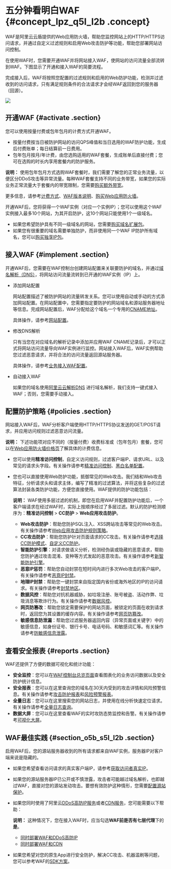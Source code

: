 # 五分钟看明白WAF {#concept_lpz_q5l_l2b .concept}

WAF是阿里云云盾提供的Web应用防火墙，帮助您监控网站上的HTTP/HTTPS访问请求，并通过自定义过滤规则和启用Web攻击防护等功能，帮助您部署网站访问控制。

在使用WAF时，您需要开通WAF并将网站接入WAF，使网站的访问流量全部流转到WAF。下图显示了开通和接入WAF的简要流程。

完成接入后，WAF将按照您配置的过滤规则和启用的Web防护功能，检测并过滤收到的访问请求，只有满足规则条件的合法请求才会经WAF返回到您的服务器（回源）。

![](http://static-aliyun-doc.oss-cn-hangzhou.aliyuncs.com/assets/img/15550/15501946937111_zh-CN.png)

## 开通WAF {#activate .section}

您可以使用按量付费或包年包月的计费方式开通WAF。

-   按量付费按当日被防护网站的访问QPS峰值和当日选用的WAF防护功能，生成后付费账单；每日结算前一日费用。
-   包年包月按月/年计费，由您选购适用的WAF套餐，生成账单后直接付费；您可在选购的时长内享用套餐内的防护服务。

**说明：** 使用包年包月方式选购WAF套餐时，我们需要了解您的正常业务流量，以便区分DDoS攻击等异常流量。每种WAF套餐支持不同的业务带宽，如果您的实际业务正常流量大于套餐内的带宽限制，您需要[购买额外带宽](../../../../../cn.zh-CN/产品定价/开通WAF/额外带宽扩展说明.md#)。

更多信息，请参考[计费方式](../../../../../cn.zh-CN/产品定价/计费方式.md#)、[WAF版本说明](../../../../../cn.zh-CN/产品定价/开通WAF/WAF各版本功能说明.md#)、[购买Web应用防火墙](../../../../../cn.zh-CN/产品定价/开通WAF/购买Web应用防火墙.md#)。

开通WAF后，您将获得一个WAF实例（对应一个实例IP）；您可以使用这个WAF实例接入最多10个网站，为其开启防护，这10个网站只能使用1个一级域名。

-   如果您希望防护具有不同一级域名的网站，您需要[购买域名扩展包](../../../../../cn.zh-CN/产品定价/开通WAF/扩展域名包.md#)。
-   如果您有很重要的域名需要单独防护，而非使用同一个WAF IP防护所有域名，您可以[购买独享IP包](../../../../../cn.zh-CN/产品定价/开通WAF/独享IP包.md#)。

## 接入WAF {#implement .section}

开通WAF后，您需要在WAF控制台创建网站配置来关联要防护的域名，并通过[域名解析（DNS）](https://en.wikipedia.org/wiki/Domain_Name_System)，将网站访问流量流转到已开通的WAF实例（IP）上。

-   添加网站配置

    网站配置描述了被防护网站的流量转发关系。您可以使用自动或手动的方式添加网站配置。在网站配置中，您需要指定要防护的网站域名和源站服务器地址等信息。完成网站配置后，WAF分配给这个域名一个专用的[CNAME地址](https://en.wikipedia.org/wiki/CNAME_record)。

    具体操作，请参考[网站配置](cn.zh-CN/用户指南/接入WAF/网站配置.md#)。

-   修改DNS解析

    只有当您在对应域名的解析记录中添加并应用WAF CNAME记录后，才可以正式将网站访问流量导向WAF实例进行监控。网站接入WAF后，WAF实例帮助您过滤恶意请求，并将合法的访问流量返回源站服务器。

    具体操作，请参考[业务接入WAF配置](cn.zh-CN/用户指南/接入WAF/业务接入WAF配置.md#)。

-   自动接入WAF

    如果您的域名使用[阿里云云解析DNS](https://wanwang.aliyun.com/domain/dns/) 进行域名解析，我们支持一键式接入WAF；否则，您需要手动接入。


## 配置防护策略 {#policies .section}

网站接入WAF后，WAF分析客户端使用HTTP/HTTPS协议发送的GET/POST请求，并应用访问规则过滤恶意访问流量。

**说明：** 下述功能项对应不同的（按量付费）收费标准或（包年包月）套餐，您可以在[Web应用防火墙价格页](https://www.aliyun.com/price/product?#/waf/detail)了解具体的计费信息。

-   您可以使用**精准访问控制**，自定义访问规则，过滤客户端IP、请求URL、以及常见的请求头字段。有关操作请参考[精准访问控制](cn.zh-CN/用户指南/防护配置/精准访问控制.md#)、[黑白名单配置](cn.zh-CN/用户指南/防护配置/IP黑白名单配置.md#)。
-   您也可以直接使用Web防护功能，抵御常见的Web攻击。我们结和Web攻击特征，分析请求头和请求主体，编写了精准的过滤算法，并将这些复杂的过滤算法封装各类防护功能，方便您直接使用。WAF提供的防护功能包括：

    **说明：** WAF使用多层过滤的机制，即您在启用WAF并配置防护功能后，一个客户端请求在经过WAF时，实际上按顺序经过了多层过滤。默认的防护检测顺序为：**精准访问控制** \> **CC防护** \> **Web应用攻击防护**。

    -   **Web攻击防护**：帮助您防护SQL注入、XSS跨站攻击等常见的Web攻击。有关操作请参考[Web应用攻击防护规则策略](cn.zh-CN/用户指南/防护配置/Web应用攻击防护.md#)。
    -   **CC攻击防护**：帮助您防护针对页面请求的CC攻击。有关操作请参考[选择CC防护模式](cn.zh-CN/用户指南/防护配置/CC安全防护.md#)、[自定义CC防护](cn.zh-CN/用户指南/防护配置/自定义CC防护.md#)。
    -   **智能防护引擎**：对请求做语义分析，检测经伪装或隐藏的恶意请求，帮助您防护通过攻击混淆、变种等方式发起的恶意攻击。有关操作请参考[新智能防护引擎](cn.zh-CN/用户指南/防护配置/新智能防护引擎.md#)。
    -   **恶意IP惩罚**：帮助您自动封禁在短时间内进行多次Web攻击的客户端IP。有关操作请参考[恶意IP封禁](cn.zh-CN/用户指南/防护配置/恶意IP惩罚.md#)。
    -   **地理IP封禁**：帮助您一键封禁来自指定国内省份或海外地区的IP的访问请求。有关操作请参考[封禁地区](cn.zh-CN/用户指南/防护配置/封禁地区.md#)。
    -   **数据风控**：帮助您对抗机器威胁，如垃圾注册、账号被盗、活动作弊、垃圾消息等欺诈行为。有关操作请参考[数据风控](cn.zh-CN/用户指南/防护配置/数据风控.md#)。
    -   **网页防篡改**：帮助您锁定需要保护的网站页面，被锁定的页面在收到请求时，返回您为其设置的缓存内容。有关操作请参考[网页防篡改](cn.zh-CN/用户指南/防护配置/网站防篡改.md#)。
    -   **敏感信息防泄漏**：帮助您过滤服务器返回内容（异常页面或关键字）中的敏感信息，如身份证号、银行卡号、电话号码、和敏感词汇等。有关操作请参考[防敏感信息泄露](cn.zh-CN/用户指南/防护配置/防敏感信息泄露.md#)。

## 查看安全报表 {#reports .section}

WAF还提供了方便的数据可视化和统计功能：

-   **安全监控**：您可以在[WAF控制台总览页面](cn.zh-CN/用户指南/防护统计/总览.md#)查看图表化的业务访问数据以及安全防护统计信息。
-   **安全报表**：您可以在这里查询您的域名在30天内受到的攻击详情和风险预警信息。有关操作请参考[攻击防护报表](cn.zh-CN/用户指南/防护统计/攻击防护报表.md#)和[风险预警报表](cn.zh-CN/用户指南/防护统计/风险预警报表.md#)。
-   **全量日志**：您可以在这里搜索您的网站日志，并使用在线分析快速定位请求。有关操作请参考[全量日志查询](cn.zh-CN/用户指南/防护统计/全量日志查询.md#)。
-   **数据大屏**：您可以在这里查看WAF的实时攻防态势监控和告警。有关操作请参考[可视化大屏](cn.zh-CN/用户指南/防护统计/数据大屏.md#)。

## WAF最佳实践 {#section_o5b_s5l_l2b .section}

启用WAF后，您的源站服务器收到的所有请求都来自WAF实例，服务器IP对客户端来说是隐藏的。

-   如果您希望查看访问请求的真实客户端IP，请参考[获取访问者真实IP](../../../../../cn.zh-CN/最佳实践/获取访问者真实IP.md#)。
-   如果您的源站服务器IP已公开或不慎泄露，攻击者可能越过域名解析，也即越过WAF，直接对您的源站发动攻击。要想有效防护这种情形，您需要[配置源站保护](../../../../../cn.zh-CN/最佳实践/源站保护.md#)。
-   如果您同时使用了阿里云[DDoS高防IP服务](https://www.aliyun.com/product/ddos)或者[CDN服务](https://www.aliyun.com/product/cdn)，您可能需要以下帮助：

    **说明：** 这种情况下，您在接入WAF时，应当勾选**WAF前是否有七层代理**下的**是**。

    -   [同时部署WAF和DDoS高防IP](cn.zh-CN/用户指南/接入WAF/同时部署WAF和DDoS高防.md#)
    -   [同时部署WAF和CDN](cn.zh-CN/用户指南/接入WAF/同时部署WAF和CDN.md#)
-   如果您希望对您的原生App进行安全防护，解决CC攻击、机器滥刷等问题，您可以参考WAF的[SDK方案](cn.zh-CN/用户指南/SDK方案/SDK方案简介.md#)。

